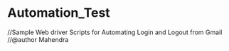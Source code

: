 Automation_Test
===============
//Sample Web driver Scripts for Automating Login and Logout from Gmail
//@author  Mahendra

